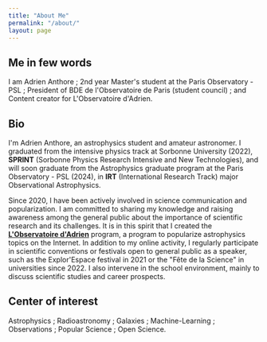 ```yaml
---
title: "About Me"
permalink: "/about/"
layout: page
---
```


## Me in few words

I am Adrien Anthore ; 2nd year Master's student at the Paris Observatory - PSL ; President of BDE de l'Observatoire de Paris (student council) ; and Content creator for L'Observatoire d'Adrien.

## Bio

I'm Adrien Anthore, an astrophysics student and amateur astronomer. I graduated from the intensive physics track at Sorbonne University (2022), **SPRINT** (Sorbonne Physics Research Intensive and New Technologies), and will soon graduate from the Astrophysics graduate program at the Paris Observatory - PSL (2024), in **IRT** (International Research Track) major Observational Astrophysics.

Since 2020, I have been actively involved in science communication and popularization. I am committed to sharing my knowledge and raising awareness among the general public about the importance of scientific research and its challenges. It is in this spirit that I created the [**L'Observatoire d'Adrien**](https://linktr.ee/lobservatoiredadrien) program, a program to popularize astrophysics topics on the Internet. In addition to my online activity, I regularly participate in scientific conventions or festivals open to general public as a speaker, such as the Explor'Espace festival in 2021 or the "Fête de la Science" in universities since 2022. I also intervene in the school environment, mainly to discuss scientific studies and career prospects.

## Center of interest

Astrophysics ; Radioastronomy ; Galaxies ; Machine-Learning ; Observations ; Popular Science ; Open Science.
